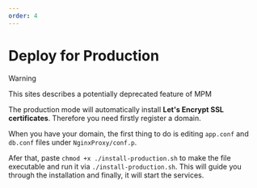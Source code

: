 ```yaml
---
order: 4
---
```


# Deploy for Production

> [!WARNING]
> This sites describes a potentially deprecated feature of MPM

The production mode will automatically install **Let\'s Encrypt SSL
certificates**. Therefore you need firstly register a domain.

When you have your domain, the first thing to do is editing `app.conf`
and `db.conf` files under
`NginxProxy/conf.p`.

Afer that, paste `chmod +x ./install-production.sh` to make the file
executable and run it via `./install-production.sh`. This will guide you
through the installation and finally, it will start the services.
